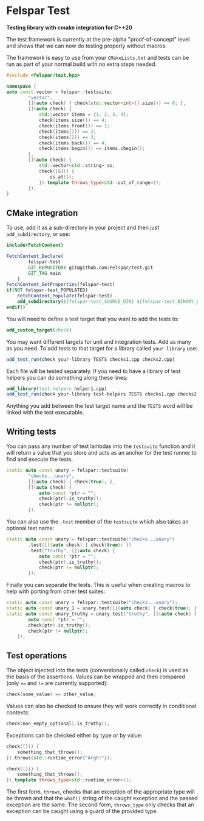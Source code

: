 # Felspar Test

**Testing library with cmake integration for C++20**

The test framework is currently at the pre-alpha "proof-of-concept" level and shows that we can now do testing properly without macros.

The framework is easy to use from your `CMakeLists.txt` and tests can be run as part of your normal build with no extra steps needed.

```cpp
#include <felspar/test.hpp>

namespace {
auto const vector = felspar::testsuite(
        "vector",
        [](auto check) { check(std::vector<int>{}.size()) == 0; },
        [](auto check) {
            std::vector items = {1, 2, 3, 4};
            check(items.size()) == 4;
            check(items.front()) == 1;
            check(items[1]) == 2;
            check(items[2]) == 3;
            check(items.back()) == 4;
            check(items.begin()) == items.cbegin();
        },
        [](auto check) {
            std::vector<std::string> ss;
            check([&]() {
                ss.at(1);
            }).template throws_type<std::out_of_range>();
        });
}
```


## CMake integration

To use, add it as a sub-directory in your project and then just `add_subdirectory`, or use:

```cmake
include(FetchContent)

FetchContent_Declare(
        felspar-test
        GIT_REPOSITORY git@github.com:Felspar/test.git
        GIT_TAG main
    )
FetchContent_GetProperties(felspar-test)
if(NOT felspar-test_POPULATED)
    FetchContent_Populate(felspar-test)
    add_subdirectory(${felspar-test_SOURCE_DIR} ${felspar-test_BINARY_DIR})
endif()
```

You will need to define a test target that you want to add the tests to:

```cmake
add_custom_target(check)
```

You may want different targets for unit and integration tests. Add as many as you need. To add tests to that target for a library called `your-library` use:

```cmake
add_test_run(check your-library TESTS checks1.cpp checks2.cpp)
```

Each file will be tested separately. If you need to have a library of test helpers you can do something along these lines:

```cmake
add_library(test-helpers helper1.cpp)
add_test_run(check your-library test-helpers TESTS checks1.cpp checks2.cpp)
```

Anything you add between the test target name and the `TESTS` word will be linked with the test executable.


## Writing tests

You can pass any number of test lambdas into the `testsuite` function and it will return a value that you store and acts as an anchor for the test runner to find and execute the tests.

```cpp
static auto const unary = felspar::testsuite(
        "checks...unary",
        [](auto check) { check(true); },
        [](auto check) {
            auto const *ptr = "";
            check(ptr).is_truthy();
            check(ptr != nullptr);
        });
```

You can also use the `.test` member of the `testsuite` which also takes an optional test name:

```cpp
static auto const unary = felspar::testsuite("checks...unary")
        .test([](auto check) { check(true); })
        .test("truthy", [](auto check) {
            auto const *ptr = "";
            check(ptr).is_truthy();
            check(ptr != nullptr);
        });
```

Finally you can separate the tests. This is useful when creating macros to help with porting from other test suites:

```cpp
static auto const unary = felspar::testsuite("checks...unary");
static auto const unary_1 = unary.test([](auto check) { check(true); });
static auto const unary_truthy = unary.test("truthy", [](auto check) {
        auto const *ptr = "";
        check(ptr).is_truthy();
        check(ptr != nullptr);
    });
```

## Test operations

The object injected into the tests (conventionally called `check`) is used as the basis of the assertions. Values can be wrapped and then compared (only `==` and `!=` are currently supported):

```cpp
check(some_value) == other_value;
```

Values can also be checked to ensure they will work correctly in conditional contexts:

```cpp
check(non_empty_optional).is_truthy();
```

Exceptions can be checked either by type or by value:

```cpp
check([]() {
    something_that_throws();
}).throws(std::runtime_error{"Argh!"});

check([]() {
    something_that_throws();
}).template throws_type<std::runtime_error>();
```

The first form, `throws`, checks that an exception of the appropriate type will be thrown and that the `what()` string of the caught exception and the passed exception are the same. The second form, `throws_type` only checks that an exception can be caught using a guard of the provided type.
